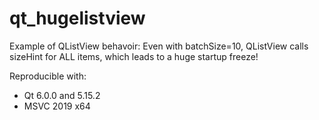 # qt_hugelistview
Example of QListView behavoir:
Even with batchSize=10, QListView calls sizeHint for ALL items, which leads to a huge startup freeze!

Reproducible with:
- Qt 6.0.0 and 5.15.2 
- MSVC 2019 x64
